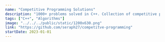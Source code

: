 ```yaml
---
name: "Competitive Programming Solutions"
description: "1000+ problems solved in C++. Collection of competitive programming solutions from Codeforces, LeetCode, and various contests."
tags: ["C++", "Algorithms"]
image: "../../../public/static/1200x630.png"
link: "https://github.com/seraph27/competitve-programming"
startDate: 2023-01-01
---
```


